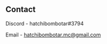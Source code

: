## Contact

Discord - hatchibombotar#3794

Email - [hatchibombotar.mc@gmail.com](mailto:hatchibombotar.mc@gmail.com)